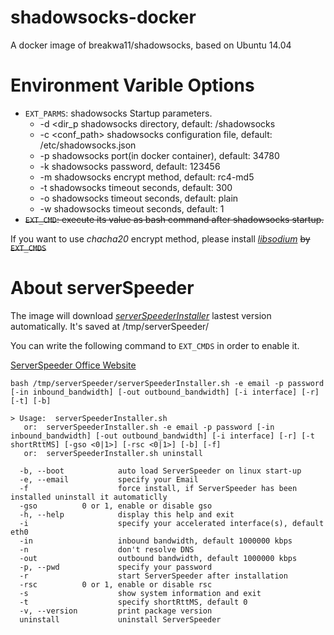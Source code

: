 # shadowsocks-docker
A docker image of breakwa11/shadowsocks, based on Ubuntu 14.04

# Environment Varible Options
+ `EXT_PARMS`: shadowsocks Startup parameters.
  + -d <dir_p           shadowsocks directory, default: /shadowsocks
  + -c <conf_path>      shadowsocks configuration file, default: /etc/shadowsocks.json
  + -p <port>           shadowsocks port(in docker container), default: 34780
  + -k <password>       shadowsocks password, default: 123456
  + -m <method>         shadowsocks encrypt method, default: rc4-md5
  + -t <timeout>        shadowsocks timeout seconds, default: 300
  + -o <obfs>           shadowsocks timeout seconds, default: plain
  + -w <workers>        shadowsocks timeout seconds, default: 1
+ ~~`EXT_CMD`: execute its value as bash command after shadowsocks startup.~~

If you want to use *chacha20* encrypt method, please install [*libsodium*](https://download.libsodium.org/libsodium/releases/) ~~by `EXT_CMDS`~~


# About serverSpeeder

The image will download [*serverSpeederInstaller*](http://my.serverspeeder.com/d/ls/serverSpeederInstaller.tar.gz) lastest version automatically. It's saved at /tmp/serverSpeeder/

You can write the following command to `EXT_CMDS` in order to enable it.

[ServerSpeeder Office Website](http://serverspeeder.com/)

`bash /tmp/serverSpeeder/serverSpeederInstaller.sh -e email -p password [-in inbound_bandwidth] [-out outbound_bandwidth] [-i interface] [-r] [-t] [-b]`

```
> Usage:  serverSpeederInstaller.sh
   or:  serverSpeederInstaller.sh -e email -p password [-in inbound_bandwidth] [-out outbound_bandwidth] [-i interface] [-r] [-t shortRttMS] [-gso <0|1>] [-rsc <0|1>] [-b] [-f]
   or:  serverSpeederInstaller.sh uninstall

  -b, --boot            auto load ServerSpeeder on linux start-up
  -e, --email           specify your Email
  -f                    force install, if ServerSpeeder has been installed uninstall it automaticlly
  -gso          0 or 1, enable or disable gso
  -h, --help            display this help and exit
  -i                    specify your accelerated interface(s), default eth0
  -in                   inbound bandwidth, default 1000000 kbps
  -n                    don't resolve DNS
  -out                  outbound bandwidth, default 1000000 kbps
  -p, --pwd             specify your password
  -r                    start ServerSpeeder after installation
  -rsc          0 or 1, enable or disable rsc
  -s                    show system information and exit
  -t                    specify shortRttMS, default 0
  -v, --version         print package version
  uninstall             uninstall ServerSpeeder
  ```
